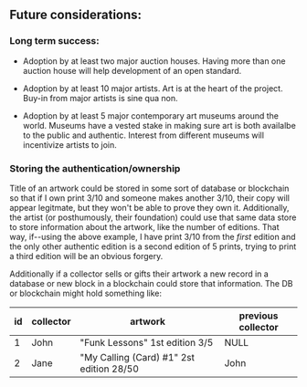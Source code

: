 ## Future considerations:

### Long term success:

- Adoption by at least two major auction houses. Having more than one auction house will help development of an open standard.

- Adoption by at least 10 major artists. Art is at the heart of the project. Buy-in from major artists is sine qua non.

- Adoption by at least 5 major contemporary art museums around the world. Museums have a vested stake in making sure art is both availalbe to the public and authentic. Interest from different museums will incentivize artists to join.


### Storing the authentication/ownership

Title of an artwork could be stored in some sort of database or blockchain so that if I own print 3/10 and someone makes another 3/10, their copy will appear legitmate, but they won't be able to prove they own it. Additionally, the artist (or posthumously, their foundation) could use that same data store to store information about the artwork, like the number of editions. That way, if--using the above example, I have print 3/10 from the _first_ edition and the only other authentic edition is a second edition of 5 prints, trying to print a third edition will be an obvious forgery.


Additionally if a collector sells or gifts their artwork a new record in a database or new block in a blockchain could store that information. The DB or blockchain might hold something like:

| id | collector |                  artwork                 | previous collector |
| ---| --------- | ---------------------------------------- | ------------------ |
| 1  | John      | "Funk Lessons" 1st edition 3/5           |        NULL        |
| 2  | Jane      | "My Calling (Card) #1" 2st edition 28/50 |        John        |